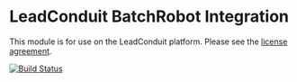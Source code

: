 # LeadConduit BatchRobot Integration

This module is for use on the LeadConduit platform. Please see the [license agreement](http://creativecommons.org/licenses/by-nc-nd/4.0/).

[![Build Status](https://travis-ci.com/activeprospect/leadconduit-integration-batchrobot.svg?token=yD49acUgofoxTswmzdF8&branch=master)](https://travis-ci.com/activeprospect/leadconduit-integration-batchrobot)
